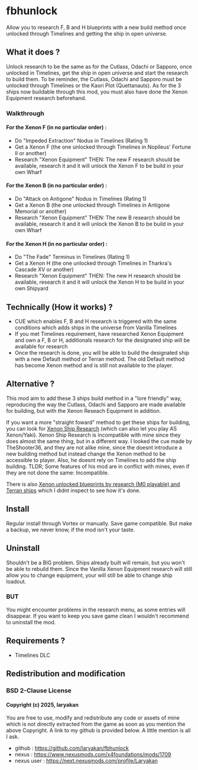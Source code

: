# fbhunlock
Allow you to research F, B and H blueprints with a new build method once unlocked through Timelines and getting the ship in open universe.

## What it does ?
Unlock research to be the same as for the Cutlass, Odachi or Sapporo, once unlocked in Timelines, get the ship in open universe and start the research to build them.
To be reminder, the Cutlass, Odachi and Sapporo must be unlocked through Timelines or the Kaori Plot (Quettanauts).
As for the 3 ships now buildable through this mod, you must also have done the Xenon Equipment research beforehand.

### Walkthrough

#### For the Xenon F (in no particular order) :
- Do "Impeded Extraction" Nodus in Timelines (Rating 1)
- Get a Xenon F (the one unlocked through Timelines in Nopileus' Fortune II or another)
- Research "Xenon Equipment"
THEN: The new F research should be available, research it and it will unlock the Xenon F to be build in your own Wharf

#### For the Xenon B (in no particular order) :
- Do "Attack on Antigone" Nodus in Timelines (Rating 1)
- Get a Xenon B (the one unlocked through Timelines in Antigone Memorial or another)
- Research "Xenon Equipment"
THEN: The new B research should be available, research it and it will unlock the Xenon B to be build in your own Wharf

#### For the Xenon H (in no particular order) :
- Do "The Fade" Terminus in Timelines (Rating 1)
- Get a Xenon H (the one unlocked through Timelines in Tharkra's Cascade XV or another)
- Research "Xenon Equipment"
THEN: The new H research should be available, research it and it will unlock the Xenon H to be build in your own Shipyard

## Technically (How it works) ?
- CUE which enables F, B and H research is triggered with the same conditions which adds ships in the universe from Vanilla Timelines
- If you met Timelines requirement, have researched Xenon Equipment and own a F, B or H, additionals research for the designated ship will be available for research
- Once the research is done, you will be able to build the designated ship with a new Default method or Terran method. The old Default method has become Xenon method and is still not available to the player.

## Alternative ?
This mod aim to add these 3 ships build method in a "lore friendly" way, reproducing the way the Cutlass, Odachi and Sapporo are made available for building, but with the Xenon Reseach Equipment in addition.

If you want a more "straight foward" method to get these ships for building, you can look for [Xenon Ship Research](https://www.nexusmods.com/x4foundations/mods/1438) (which can also let you play AS Xenon/Yaki).
Xenon Ship Research is incompatible with mine since they does almost the same thing, but in a different way. I looked the cue made by TheShooter36, and they are not alike mine, since the doesnt introduce a new building method but instead change the Xenon method to be accessible to player.
Also, he doesnt rely on Timelines to add the ship building. TLDR; Some features of his mod are in conflict with mines, even if they are not done the same: Incompatible.

There is also [Xenon unlocked blueprints by research (M0 playable) and Terran ships](https://www.nexusmods.com/x4foundations/mods/1396) which I didnt inspect to see how it's done.

## Install
Regular install through Vortex or manually. Save game compatible. But make a backup, we never know, if the mod isn't your taste.

## Uninstall
Shouldn't be a BIG problem. Ships already built will remain, but you won't be able to rebuild them. Since the Vanilla Xenon Equipment research will still allow you to change equipment, your will still be able to change ship loadout.
### BUT
You might encounter problems in the research menu, as some entries will disappear.
If you want to keep you save game clean I wouldn't recommend to uninstall the mod.

## Requirements ?
- Timelines DLC

## Redistribution and modification

### BSD 2-Clause License

#### Copyright (c) 2025, laryakan

You are free to use, modify and redistribute any code or assets of mine which is not directly extracted from the game as soon as you mention the above Copyright.
A link to my github is provided below. A little mention is all I ask.

- github : https://github.com/laryakan/fbhunlock
- nexus : https://www.nexusmods.com/x4foundations/mods/1709
- nexus user : https://next.nexusmods.com/profile/Laryakan